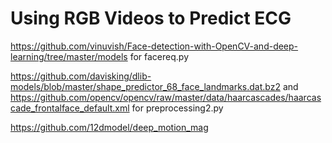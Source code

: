 # Using RGB Videos to Predict ECG

https://github.com/vinuvish/Face-detection-with-OpenCV-and-deep-learning/tree/master/models for facereq.py

https://github.com/davisking/dlib-models/blob/master/shape_predictor_68_face_landmarks.dat.bz2 and https://github.com/opencv/opencv/raw/master/data/haarcascades/haarcascade_frontalface_default.xml for preprocessing2.py

https://github.com/12dmodel/deep_motion_mag
